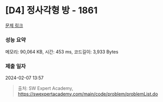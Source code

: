 # [D4] 정사각형 방 - 1861 

[문제 링크](https://swexpertacademy.com/main/code/problem/problemDetail.do?contestProbId=AV5LtJYKDzsDFAXc) 

### 성능 요약

메모리: 90,064 KB, 시간: 453 ms, 코드길이: 3,933 Bytes

### 제출 일자

2024-02-07 13:57



> 출처: SW Expert Academy, https://swexpertacademy.com/main/code/problem/problemList.do